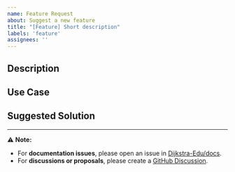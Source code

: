 ```yaml
---
name: Feature Request
about: Suggest a new feature
title: "[Feature] Short description"
labels: 'feature'
assignees: ''
---
```


## Description
<!-- Describe the feature you'd like -->

## Use Case
<!-- Why is this feature useful? Who does it help? -->

## Suggested Solution
<!-- How might this feature be implemented? -->

---

⚠️ **Note:**  
- For **documentation issues**, please open an issue in [Dijkstra-Edu/docs](https://github.com/Dijkstra-Edu/docs).  
- For **discussions or proposals**, please create a [GitHub Discussion](../../discussions).
